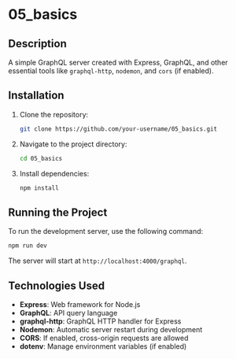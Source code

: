 # 05_basics

## Description
A simple GraphQL server created with Express, GraphQL, and other essential tools like `graphql-http`, `nodemon`, and `cors` (if enabled).

## Installation

1. Clone the repository:
   ```bash
   git clone https://github.com/your-username/05_basics.git
   ```

2. Navigate to the project directory:
   ```bash
   cd 05_basics
   ```

3. Install dependencies:
   ```bash
   npm install
   ```

## Running the Project

To run the development server, use the following command:

```bash
npm run dev
```

The server will start at `http://localhost:4000/graphql`.

## Technologies Used
- **Express**: Web framework for Node.js
- **GraphQL**: API query language
- **graphql-http**: GraphQL HTTP handler for Express
- **Nodemon**: Automatic server restart during development
- **CORS**: If enabled, cross-origin requests are allowed
- **dotenv**: Manage environment variables (if enabled)

